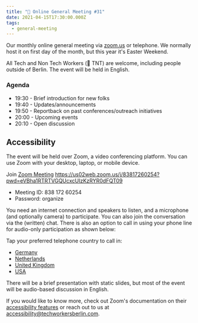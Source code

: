 ```yaml
---
title: "🐰 Online General Meeting #31"
date: 2021-04-15T17:30:00.000Z
tags:
  - general-meeting
---
```



Our monthly online general meeting via [zoom.us]( https://us02web.zoom.us/j/83817260254?pwd=eVBha1RTRTVGQUcxcUIzKzRYR0dFQT09) or telephone. We normally host it on first day of the month, but this year it's Easter Weekend.

All Tech and Non Tech Workers (🧨 TNT) are welcome, including people outside of Berlin. The event will be held in English.

### Agenda

* 19:30 - Brief introduction for new folks
* 19:40 - Updates/announcements
* 19:50 - Reportback on past conferences/outreach initiatives
* 20:00 - Upcoming events
* 20:10 - Open discussion

## Accessibility

The event will be held over Zoom, a video conferencing platform. You can use Zoom with your desktop, laptop, or mobile device.

Join [Zoom Meeting]( https://us02web.zoom.us/j/83817260254?pwd=eVBha1RTRTVGQUcxcUIzKzRYR0dFQT09)  https://us02web.zoom.us/j/83817260254?pwd=eVBha1RTRTVGQUcxcUIzKzRYR0dFQT09

- Meeting ID: 838 172 60254
- Password: organize

You need an internet connection and speakers to listen, and a microphone (and optionally camera) to participate. You can also join the conversation via the (written) chat. There is also an option to call in using your phone line for audio-only participation as shown below:

Tap your preferred telephone country to call in:

* <a href="tel:+496950502596,,83817260254#,,,,*47091199#">Germany</a>
* <a href="tel:+31207947345,,83817260254#,,,,*47091199#">Netherlands</a>
* <a href="tel:+442080806592,,83817260254#,,,,*47091199#">United Kingdom</a>
* <a href="tel:+12532158782,,83817260254#,,,,*47091199#">USA</a>

There will be a brief presentation with static slides, but most of the event will be audio-based discussion in English.

If you would like to know more, check out Zoom's documentation on their [accessibility features](https://zoom.us/accessibility) or reach out to us at accessibility@techworkersberlin.com.